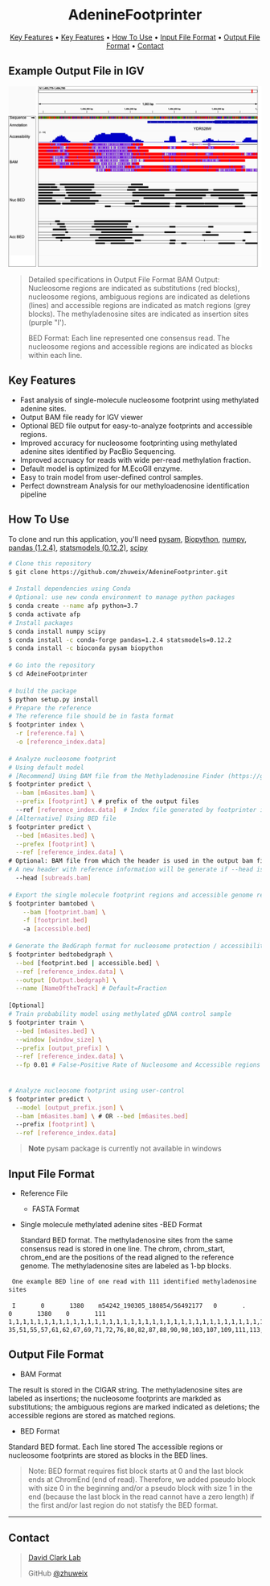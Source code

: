<h1 align="center">
  AdenineFootprinter
  <br>
</h1>

<p align="center">
  <a href="#key-features">Key Features</a> •
  <a href="#key-features">Key Features</a> •
  <a href="#how-to-use">How To Use</a> •
  <a href="#input-file-format">Input File Format</a> •  
  <a href="#output-file-format">Output File Format</a> •  
  <a href="#contact">Contact</a> 

</p>

## Example Output File in IGV
![image](src/asset/example_igv.png)
> Detailed specifications in Output File Format
> BAM Output: Nucleosome regions are indicated as substitutions (red blocks), nucleosome regions, ambiguous regions
> are indicated as deletions (lines) and accessible regions are indicated as match regions (grey blocks). The methyladenosine 
> sites are indicated as insertion sites (purple "I').
> 
> BED Format: Each line represented one consensus read. The nucleosome regions and accessible regions are indicated as
> blocks within each line.

## Key Features

* Fast analysis of single-molecule nucleosome footprint using methylated adenine sites.
* Output BAM file ready for IGV viewer
* Optional BED file output for easy-to-analyze footprints and accessible regions.
* Improved accuracy for nucleosome footprinting using methylated adenine sites identified by PacBio Sequencing. 
* Improved accruacy for reads with wide per-read methylation fraction.
* Default model is optimized for M.EcoGII enzyme.
* Easy to train model from user-defined control samples.
* Perfect downstream Analysis for our methyloadenosine identification pipeline

## How To Use

To clone and run this application, you'll need [pysam](https://pysam.readthedocs.io/), 
[Biopython](https://biopython.org/), 
[numpy](https://numpy.org/doc/stable/index.html), 
[pandas (1.2.4)](https://pandas.pydata.org/docs/index.html), 
[statsmodels (0.12.2)](https://www.statsmodels.org/dev/user-guide.html), [scipy](https://scipy.org/)

```bash
# Clone this repository
$ git clone https://github.com/zhuweix/AdenineFootprinter.git

# Install dependencies using Conda
# Optional: use new conda environment to manage python packages
$ conda create --name afp python=3.7
$ conda activate afp
# Install packages
$ conda install numpy scipy
$ conda install -c conda-forge pandas=1.2.4 statsmodels=0.12.2 
$ conda install -c bioconda pysam biopython

# Go into the repository
$ cd AdeineFootprinter

# build the package
$ python setup.py install
# Prepare the reference
# The reference file should be in fasta format
$ footprinter index \
  -r [reference.fa] \
  -o [reference_index.data]

# Analyze nucleosome footprint
# Using default model
# [Recommend] Using BAM file from the Methyladenosine Finder (https://github.com/zhuweix/MethyladenosineFinder.git)
$ footprinter predict \
  --bam [m6asites.bam] \
  --prefix [footprint] \ # prefix of the output files
  --ref [reference_index.data]  # Index file generated by footprinter index
# [Alternative] Using BED file
$ footprinter predict \
  --bed [m6asites.bed] \
  --prefex [footprint] \
  --ref [reference_index.data] \
# Optional: BAM file from which the header is used in the output bam file. 
# A new header with reference information will be generate if --head is not provided.  
  --head [subreads.bam] 

# Export the single molecule footprint regions and accessible genome regions from the bam file
$ footprinter bamtobed \
    --bam [footprint.bam] \
    -f [footprint.bed]
    -a [accessible.bed]

# Generate the BedGraph format for nucleosome protection / accessibility
$ footprinter bedtobedgraph \
  --bed [footprint.bed | accessible.bed] \
  --ref [reference_index.data] \
  --output [Output.bedgraph] \
  --name [NameOftheTrack] # Default=Fraction

[Optional]
# Train probability model using methylated gDNA control sample
$ footprinter train \
  --bed [m6asites.bed] \
  --window [window_size] \
  --prefix [output_prefix] \
  --ref [reference_index.data] \
  --fp 0.01 # False-Positive Rate of Nucleosome and Accessible regions estimated in gDNA
   

# Analyze nucleosome footprint using user-control
$ footprinter predict \
  --model [output_prefix.json] \
  --bam [m6asites.bam] \ # OR --bed [m6asites.bed]
  --prefix [footprint] \
  --ref [reference_index.data]

```

> **Note**
> pysam package is currently not available in windows


## Input File Format

* Reference File
  
  - FASTA Format
* Single molecule methylated adenine sites
  -BED Format

    Standard BED format. The methyladenosine sites from the same consensus read is stored in one line. The chrom, chrom_start, chrom_end are the positions of the read aligned to the reference genome. The methyladenosine sites are labeled as 1-bp blocks.

```
 One example BED line of one read with 111 identified methyladenosine sites

 I       0       1380    m54242_190305_180854/56492177   0       .       0       1380    0       111     1,1,1,1,1,1,1,1,1,1,1,1,1,1,1,1,1,1,1,1,1,1,1,1,1,1,1,1,1,1,1,1,1,1,1,1,1,1,1,1,1,1,1,1,1,1,1,1,1,1,1,1,1,1,1,1,1,1,1,1,1,1,1,1,1,1,1,1,1,1,1,1,1,1,1,1,1,1,1,1,1,1,1,1,1,1,1,1,1,1,1,1,1,1,1,1,1,1,1,1,1,1,1,1,1,1,1,1,1,1,1      35,51,55,57,61,62,67,69,71,72,76,80,82,87,88,90,98,103,107,109,111,113,124,129,134,138,141,143,146,148,152,154,167,283,297,435,436,448,452,455,458,463,467,470,472,474,476,478,481,484,486,488,491,498,499,501,503,505,509,510,511,515,516,520,521,522,527,529,531,532,538,541,619,696,698,708,778,781,786,789,791,792,797,798,802,805,809,812,813,815,818,819,825,827,831,833,922,944,957,1003,1098,1110,1121,1145,1162,1218,1246,1250,1258,1263,1265

 ```

## Output File Format

* BAM Format

The result is stored in the CIGAR string. 
The methyladenosine sites are labeled as insertions; 
the nucleosome footprints are markded as substitutions; 
the ambiguous regions are marked indicated as deletions; the accessible regions are stored as matched regions.

* BED Format

Standard BED format. Each line stored The accessible regions or nucleosome footprints are stored as blocks in the BED lines.

>Note: BED format requires fist block starts at 0 and the last block ends at ChromEnd (end of read).
Therefore, we added pseudo block with size 0 in the beginning and/or a pseudo block with size 1 in the end 
(because the last block in the read cannot have a zero length)
if the first and/or last region do not statisfy the BED format. 



---
## Contact
> [David Clark Lab](https://www.nichd.nih.gov/research/atNICHD/Investigators/clark)
> 
> GitHub [@zhuweix](https://github.com/zhuweix)

